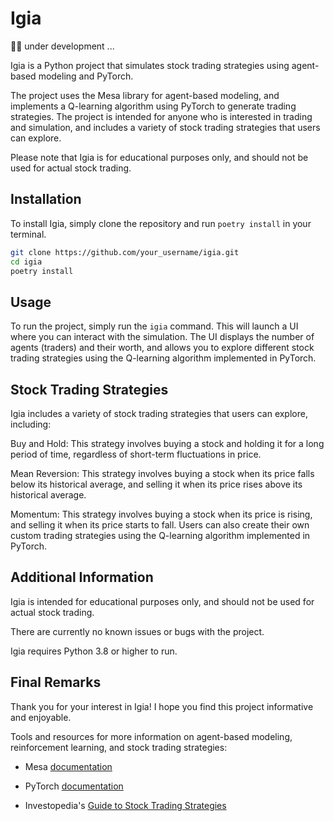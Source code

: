 # Igia

👷🏿‍ under development ...

Igia is a Python project that simulates stock trading strategies using agent-based modeling and PyTorch. 

The project uses the Mesa library for agent-based modeling, and implements a Q-learning algorithm using PyTorch to generate trading strategies. The project is intended for anyone who is interested in trading and simulation, and includes a variety of stock trading strategies that users can explore.

Please note that Igia is for educational purposes only, and should not be used for actual stock trading.

## Installation

To install Igia, simply clone the repository and run `poetry install` in your terminal.

```bash
git clone https://github.com/your_username/igia.git
cd igia
poetry install
```
## Usage

To run the project, simply run the `igia` command. This will launch a UI where you can interact with the simulation. The UI displays the number of agents (traders) and their worth, and allows you to explore different stock trading strategies using the Q-learning algorithm implemented in PyTorch.

## Stock Trading Strategies

Igia includes a variety of stock trading strategies that users can explore, including:

Buy and Hold: This strategy involves buying a stock and holding it for a long period of time, regardless of short-term fluctuations in price.

Mean Reversion: This strategy involves buying a stock when its price falls below its historical average, and selling it when its price rises above its historical average.

Momentum: This strategy involves buying a stock when its price is rising, and selling it when its price starts to fall.
Users can also create their own custom trading strategies using the Q-learning algorithm implemented in PyTorch.

## Additional Information

Igia is intended for educational purposes only, and should not be used for actual stock trading.

There are currently no known issues or bugs with the project.

Igia requires Python 3.8 or higher to run.

## Final Remarks

Thank you for your interest in Igia! I hope you find this project informative and enjoyable. 

Tools and resources for more information on agent-based modeling, reinforcement learning, and stock trading strategies:

- Mesa [documentation](https://mesa.readthedocs.io/en/stable/)

- PyTorch [documentation](https://pytorch.org/docs/stable/index.html)

- Investopedia's [Guide to Stock Trading Strategies](https://www.investopedia.com/articles/active-trading/101014/basics-algorithmic-trading-concepts-and-examples.asp)



